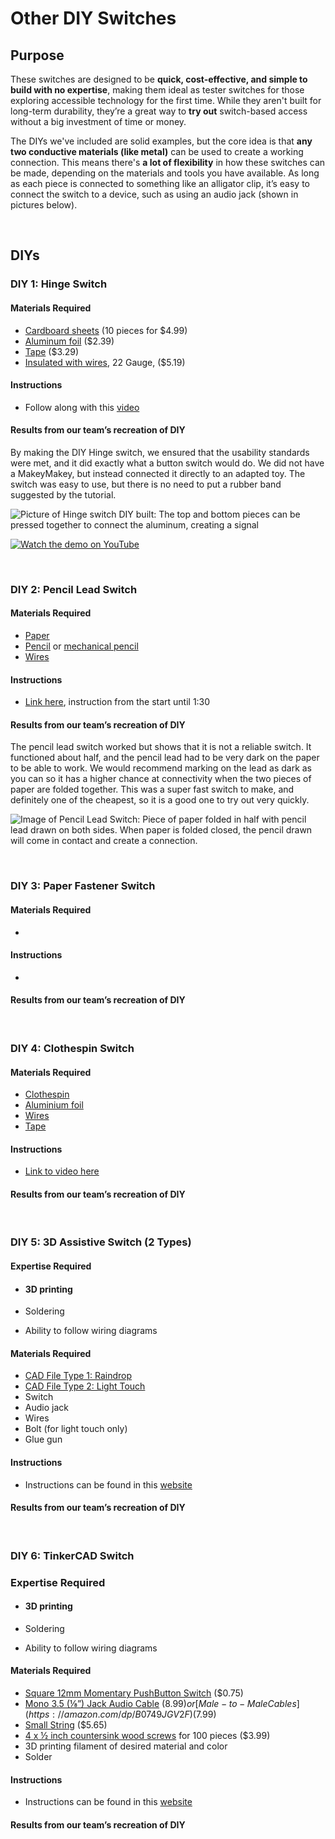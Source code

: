 # Other DIY Switches

## Purpose

These switches are designed to be **quick, cost-effective, and simple to build with no expertise**, making them ideal as tester switches for those exploring accessible technology for the first time. While they aren't built for long-term durability, they’re a great way to **try out** switch-based access without a big investment of time or money.

The DIYs we've included are solid examples, but the core idea is that **any two conductive materials (like metal)** can be used to create a working connection. This means there's **a lot of flexibility** in how these switches can be made, depending on the materials and tools you have available. As long as each piece is connected to something like an alligator clip, it’s easy to connect the switch to a device, such as using an audio jack (shown in pictures below).

<br>

## DIYs

### DIY 1: Hinge Switch

#### Materials Required

* [Cardboard sheets](https://amazon.com/dp/B0B6GK2MFD) (10 pieces for $4.99)  
* [Aluminum foil](https://amazon.com/dp/B005GPJCHQ) ($2.39)  
* [Tape](https://www.fredmeyer.com/p/scotch-shipping-heavy-duty-packaging-tape/0005113164204) ($3.29)
* [Insulated with wires](https://amazon.com/dp/B0B9JCJMNP), 22 Gauge, ($5.19)

#### Instructions

* Follow along with this [video](https://www.youtube.com/watch?v=iiRKsngjB2A)

#### Results from our team’s recreation of DIY

By making the DIY Hinge switch, we ensured that the usability standards were met, and it did exactly what a button switch would do. We did not have a MakeyMakey, but instead connected it directly to an adapted toy. The switch was easy to use, but there is no need to put a rubber band suggested by the tutorial. 

![Picture of Hinge switch DIY built: The top and bottom pieces can be pressed together to connect the aluminum, creating a signal](https://github.com/user-attachments/assets/070e0e8e-5f1d-4ba7-8091-595d0ed1ce05)

[![Watch the demo on YouTube](https://www.youtube.com/embed/5_UZgxYl_HY)](https://www.youtube.com/embed/5_UZgxYl_HY)

<br>

### DIY 2: Pencil Lead Switch

#### Materials Required

* [Paper](https://amazon.com/dp/B0017OHG1O)   
* [Pencil](https://amazon.com/dp/B002EEYT34) or [mechanical pencil](https://amazon.com/dp/B00260X7F2)   
* [Wires](https://amazon.com/dp/B0B9JCJMNP)

#### Instructions

* [Link here](https://www.youtube.com/watch?v=DxFPA0QiPro), instruction from the start until 1:30

#### Results from our team’s recreation of DIY

The pencil lead switch worked but shows that it is not a reliable switch. It functioned about half, and the pencil lead had to be very dark on the paper to be able to work. We would recommend marking on the lead as dark as you can so it has a higher chance at connectivity when the two pieces of paper are folded together. This was a super fast switch to make, and definitely one of the cheapest, so it is a good one to try out very quickly. 

![Image of Pencil Lead Switch: Piece of paper folded in half with pencil lead drawn on both sides. When paper is folded closed, the pencil drawn will come in contact and create a connection.](https://github.com/user-attachments/assets/0a8b34c1-dcbe-4e59-aa70-25b75d58b0e7)

<br> 

### DIY 3: Paper Fastener Switch

#### Materials Required

* 

#### Instructions

* 

#### Results from our team’s recreation of DIY

<br> 

### DIY 4: Clothespin Switch

#### Materials Required

* [Clothespin](https://www.safeway.com/shop/product-details.970002266.html)  
* [Aluminium foil](https://amazon.com/dp/B005GPJCHQ)  
* [Wires](https://amazon.com/dp/B0B9JCJMNP)  
* [Tape](https://www.fredmeyer.com/p/scotch-shipping-heavy-duty-packaging-tape/0005113164204)

#### Instructions

* [Link to video here](https://www.youtube.com/watch?v=z0MzCphWuLk)

#### Results from our team’s recreation of DIY

<br> 

### DIY 5: 3D Assistive Switch (2 Types)

#### Expertise Required

* #### 3D printing

* Soldering  
* Ability to follow wiring diagrams

#### Materials Required

* [CAD File Type 1: Raindrop](https://www.printables.com/model/214260-raindrop-switch)  
* [CAD File Type 2: Light Touch](https://www.printables.com/model/214268-light-touch-switch)   
* Switch  
* Audio jack  
* Wires  
* Bolt (for light touch only)  
* Glue gun

#### Instructions

* Instructions can be found in this [website](https://salvage.garden/what-we-do/3d-printed-assistive-switches/)

#### Results from our team’s recreation of DIY

<br> 

### DIY 6: TinkerCAD Switch

### Expertise Required

* #### 3D printing

* Soldering  
* Ability to follow wiring diagrams

#### Materials Required

* [Square 12mm Momentary PushButton Switch](https://www.sparkfun.com/momentary-pushbutton-switch-12mm-square.html) ($0.75)  
* [Mono 3.5 (⅛”) Jack Audio Cable](https://amazon.com/dp/B075SV1RHT) ($8.99) or [Male-to-Male Cables](https://amazon.com/dp/B0749JGV2F)  ($7.99)  
* [Small String](https://www.homedepot.com/p/Everbilt-Spring-Assortment-Kit-84-Pack-13554/203133714) ($5.65)  
* [4 x ½ inch countersink wood screws](https://amazon.com/dp/B0CV3DDSW6) for 100 pieces ($3.99)  
* 3D printing filament of desired material and color  
* Solder

#### Instructions

* Instructions can be found in this [website](https://www.instructables.com/Create-Adaptive-Switches-With-TinkerCAD-and-3D-Pri/)

#### Results from our team’s recreation of DIY
